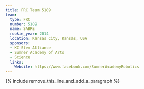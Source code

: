 ```yaml
---
title: FRC Team 5189
team:
  type: FRC
  number: 5189
  name: SABRE
  rookie_year: 2014
  location: Kansas City, Kansas, USA
  sponsors:
  - KC Stem Alliance
  - Sumner Academy of Arts
  - Science
  links:
    Website: https://www.facebook.com/SumnerAcademyRobotics
---
```


{% include remove_this_line_and_add_a_paragraph %}